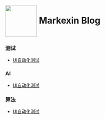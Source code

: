 <h1>
  <img style="vertical-align: middle;" src="https://github.com/markexin/markexin.github.io/assets/18322323/75cea8fd-bf25-4fb6-a67b-78bf0ad4a40f" width="100" height="100" />
  Markexin Blog
</h1>

<h3>测试</h3>

- [UI自动化测试](https://github.com/markexin/markexin.github.io/issues/1)

<h3>AI</h3>

- [UI自动化测试](https://github.com/markexin/markexin.github.io/issues/2)

<h3>算法</h3>

- [UI自动化测试](https://github.com/markexin/markexin.github.io/issues/3)

